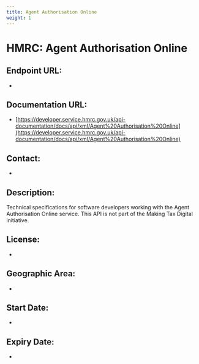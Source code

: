 ```yaml
---
title: Agent Authorisation Online
weight: 1
---
```


# HMRC: Agent Authorisation Online

## Endpoint URL:
 - []()

## Documentation URL:
 - [https://developer.service.hmrc.gov.uk/api-documentation/docs/api/xml/Agent%20Authorisation%20Online](https://developer.service.hmrc.gov.uk/api-documentation/docs/api/xml/Agent%20Authorisation%20Online)

## Contact:
 - [](mailto:)

## Description:
Technical specifications for software developers working with the Agent Authorisation Online service. This API is not part of the Making Tax Digital initiative.

## License:
 - 

## Geographic Area:
 - 

## Start Date:
 - 

## Expiry Date:
 - 

